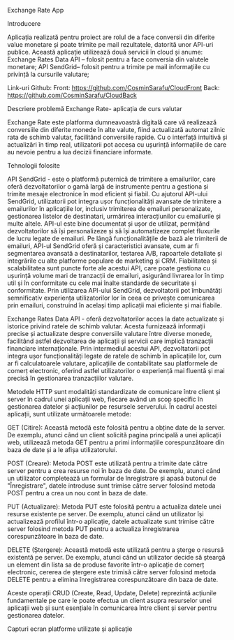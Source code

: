 Exchange Rate App


Introducere

Aplicația realizată pentru proiect are rolul de a face conversii din diferite value monetare și poate trimite pe mail rezultatele, datorită unor API-uri publice. Această aplicație utilizează două servicii în cloud și anume: 
Exchange Rates Data API – folosit pentru a face conversia din valutele monetare; 
API SendGrid– folosit pentru a trimite pe mail informațiile cu privință la cursurile valutare;

Link-uri Github:
Front: https://github.com/CosminSarafu/CloudFront
Back: https://github.com/CosminSarafu/CloudBack

Descriere problemă
Exchange Rate- aplicația de curs valutar

Exchange Rate este platforma dumneavoastră digitală care vă realizează conversiile din diferite monede în alte valute, fiind actualizată automat zilnic rata de schimb valutar, facilitând conversiile rapide. Cu o interfață intuitivă și actualizări în timp real, utilizatorii pot accesa cu ușurință informațiile de care au nevoie pentru a lua decizii financiare informate.

Tehnologii folosite

API SendGrid - este o platformă puternică de trimitere a emailurilor, care oferă dezvoltatorilor o gamă largă de instrumente pentru a gestiona și trimite mesaje electronice în mod eficient și fiabil. Cu ajutorul API-ului SendGrid, utilizatorii pot integra ușor funcționalități avansate de trimitere a emailurilor în aplicațiile lor, inclusiv trimiterea de emailuri personalizate, gestionarea listelor de destinatari, urmărirea interacțiunilor cu emailurile și multe altele. API-ul este bine documentat și ușor de utilizat, permițând dezvoltatorilor să își personalizeze și să își automatizeze complet fluxurile de lucru legate de emailuri. Pe lângă funcționalitățile de bază ale trimiterii de emailuri, API-ul SendGrid oferă și caracteristici avansate, cum ar fi segmentarea avansată a destinatarilor, testarea A/B, rapoartele detaliate și integrările cu alte platforme populare de marketing și CRM. Fiabilitatea și scalabilitatea sunt puncte forte ale acestui API, care poate gestiona cu ușurință volume mari de tranzacții de emailuri, asigurând livrarea lor în timp util și în conformitate cu cele mai înalte standarde de securitate și conformitate. Prin utilizarea API-ului SendGrid, dezvoltatorii pot îmbunătăți semnificativ experiența utilizatorilor lor în ceea ce privește comunicarea prin emailuri, construind în același timp aplicații mai eficiente și mai fiabile.

Exchange Rates Data API - oferă dezvoltatorilor acces la date actualizate și istorice privind ratele de schimb valutar. Acesta furnizează informații precise și actualizate despre conversiile valutare între diverse monede, facilitând astfel dezvoltarea de aplicații și servicii care implică tranzacții financiare internaționale. Prin intermediul acestui API, dezvoltatorii pot integra ușor funcționalități legate de ratele de schimb în aplicațiile lor, cum ar fi calculatoarele valutare, aplicațiile de contabilitate sau platformele de comerț electronic, oferind astfel utilizatorilor o experiență mai fluentă și mai precisă în gestionarea tranzacțiilor valutare.

Metodele HTTP sunt modalități standardizate de comunicare între client și server în cadrul unei aplicații web, fiecare având un scop specific în gestionarea datelor și acțiunilor pe resursele serverului. În cadrul acestei aplicații, sunt utilizate următoarele metode:

GET (Citire): Această metodă este folosită pentru a obține date de la server. De exemplu, atunci când un client solicită pagina principală a unei aplicații web, utilizează metoda GET pentru a primi informațiile corespunzătoare din baza de date și a le afișa utilizatorului.

POST (Creare): Metoda POST este utilizată pentru a trimite date către server pentru a crea resurse noi în baza de date. De exemplu, atunci când un utilizator completează un formular de înregistrare și apasă butonul de "Înregistrare", datele introduse sunt trimise către server folosind metoda POST pentru a crea un nou cont în baza de date.

PUT (Actualizare): Metoda PUT este folosită pentru a actualiza datele unei resurse existente pe server. De exemplu, atunci când un utilizator își actualizează profilul într-o aplicație, datele actualizate sunt trimise către server folosind metoda PUT pentru a actualiza înregistrarea corespunzătoare în baza de date.

DELETE (Ștergere): Această metodă este utilizată pentru a șterge o resursă existentă pe server. De exemplu, atunci când un utilizator decide să șteargă un element din lista sa de produse favorite într-o aplicație de comerț electronic, cererea de ștergere este trimisă către server folosind metoda DELETE pentru a elimina înregistrarea corespunzătoare din baza de date.

Aceste operații CRUD (Create, Read, Update, Delete) reprezintă acțiunile fundamentale pe care le poate efectua un client asupra resurselor unei aplicații web și sunt esențiale în comunicarea între client și server pentru gestionarea datelor.

Capturi ecran platforme utilizate și aplicație
